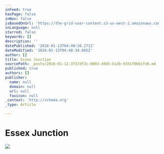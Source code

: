 ```yaml
---
inFeed: true
hasPage: false
inNav: false
isBasedOnUrl: 'https://the-grid-user-content.s3-us-west-2.amazonaws.com/bb55151a-907d-41c5-bee6-7ca1c0e56e8f.png'
inLanguage: null
starred: false
keywords: []
description: ''
datePublished: '2016-01-13T04:40:38.271Z'
dateModified: '2016-01-13T04:40:34.605Z'
author: []
title: Essex Junction
sourcePath: _posts/2016-01-12-3f37df3c-0003-4045-b1db-9351f0bb1fe8.md
published: true
authors: []
publisher:
  name: null
  domain: null
  url: null
  favicon: null
_context: 'http://schema.org'
_type: Article

---
```

# Essex Junction
![](https://the-grid-user-content.s3-us-west-2.amazonaws.com/bb55151a-907d-41c5-bee6-7ca1c0e56e8f.png)